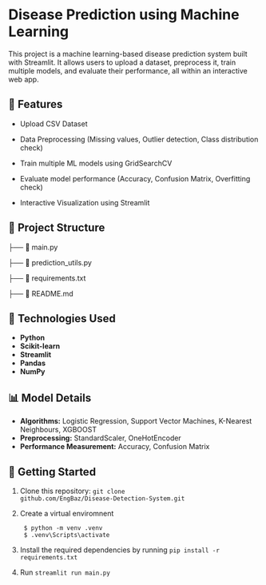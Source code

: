 # Disease Prediction using Machine Learning

This project is a machine learning-based disease prediction system built with Streamlit. It allows users to upload a dataset, preprocess it, train multiple models, and evaluate their performance, all within an interactive web app.

## 🚀 Features

* Upload CSV Dataset

* Data Preprocessing (Missing values, Outlier detection, Class distribution check)

* Train multiple ML models using GridSearchCV

* Evaluate model performance (Accuracy, Confusion Matrix, Overfitting check)

* Interactive Visualization using Streamlit

## 📂 Project Structure

├── 📄 main.py  

├── 📄 prediction_utils.py 

├── 📄 requirements.txt  

├── 📄 README.md  

## :hammer: Technologies Used

- **Python**
- **Scikit-learn**
- **Streamlit**
- **Pandas**
- **NumPy**

## 📊 Model Details

- **Algorithms:** Logistic Regression, Support Vector Machines, K-Nearest Neighbours, XGBOOST
- **Preprocessing:** StandardScaler, OneHotEncoder
- **Performance Measurement:** Accuracy, Confusion Matrix 

## 🚀 Getting Started

1. Clone this repository: <code>git clone github.com/EngBaz/Disease-Detection-System.git</code>

2. Create a virtual enviromnent
   ```console
    $ python -m venv .venv
    $ .venv\Scripts\activate
    ```
3. Install the required dependencies by running <code>pip install -r requirements.txt</code>
4. Run <code>streamlit run main.py</code>
